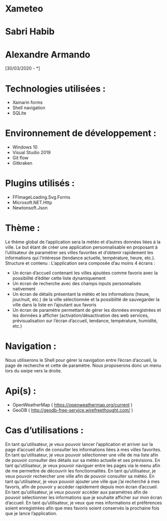 # Xameteo

# Sabri Habib
# Alexandre Armando

[30/03/2020 - *]

# Technologies utilisées :
-	Xamarin forms
-	Shell navigation
- SQLite	

# Environnement de développement :
-	Windows 10
-	Visual Studio 2019
-	Git flow
-	Gitkraken

# Plugins utilisés :
-	FFImageLoading.Svg.Forms
- Microsoft.NET.Http
- Newtonsoft.Json


# Thème :
Le thème global de l’application sera la météo et d’autres données liées à la ville. Le but étant de créer une application personnalisable en proposant à l’utilisateur de paramétrer ses villes favorites et d’obtenir rapidement les informations qui l’intéresse (tendance actuelle, température, heure, etc.). 
Structure et contenu :
L’application sera composée d’au moins 4 écrans :
-	Un écran d’accueil contenant les villes ajoutées comme favoris avec la possibilité d’éditer cette liste dynamiquement
-	Un écran de recherche avec des champs inputs personnalisés nativement
-	Un écran de détails présentant la météo et les informations (heure, jour/nuit, etc.) de la ville sélectionnée et la possibilité de sauvegarder la ville dans la liste en l’ajoutant aux favoris
-	Un écran de paramètre permettant de gérer les données enregistrées et les données à afficher (activation/désactivation des web services, prévisualisation sur l’écran d’accueil, tendance, température, humidité, etc.)


# Navigation :
Nous utiliserons le Shell pour gérer la navigation entre l’écran d’accueil, la page de recherche et cette de paramètre. Nous proposerons donc un menu lors du swipe vers la droite.


# Api(s) :
-	OpenWeatherMap ( https://openweathermap.org/current )
-	GeoDB ( http://geodb-free-service.wirefreethought.com/ )


# Cas d’utilisations :
En tant qu’utilisateur, je veux pouvoir lancer l’application et arriver sur la page d’accueil afin de consulter les informations liées à mes villes favorites.
En tant qu’utilisateur, je veux pouvoir sélectionner une ville de ma liste afin de pouvoir consulter des détails sur sa météo actuelle et ses prévisions.
En tant qu’utilisateur, je veux pouvoir naviguer entre les pages via le menu afin de me permettre de découvrir les fonctionnalités.
En tant qu’utilisateur, je veux pouvoir rechercher une ville afin de pouvoir consulter sa météo.
En tant qu’utilisateur, je veux pouvoir ajouter une ville que j’ai recherché à mes favoris, afin de pouvoir y accéder rapidement depuis mon écran d’accueil.
En tant qu’utilisateur, je veux pouvoir accéder aux paramètres afin de pouvoir sélectionner les informations que je souhaite afficher sur mon écran d’accueil.
En tant qu’utilisateur, je veux que mes informations et préférences soient enregistrées afin que mes favoris soient conservés la prochaine fois que je lance l’application.

